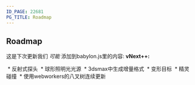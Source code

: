 ```yaml
---
ID_PAGE: 22681
PG_TITLE: Roadmap
---
```


## Roadmap

这是下次更新我们 *可能* 添加到babylon.js里的内容:
**vNext++:**

 * 反射式探头
 * 球形照明光光源
 * 3dsmax中生成增量格式
 * 变形目标
 * 精灵碰撞
 * 使用webworkers的八叉树连续更新
